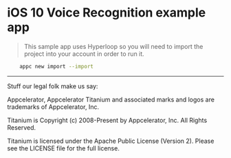 # iOS 10 Voice Recognition example app

> This sample app uses Hyperloop so you will need to import the project into your account in order to run it.

```bash
	appc new import --import
```


----------------------------------
Stuff our legal folk make us say:

Appcelerator, Appcelerator Titanium and associated marks and logos are 
trademarks of Appcelerator, Inc. 

Titanium is Copyright (c) 2008-Present by Appcelerator, Inc. All Rights Reserved.

Titanium is licensed under the Apache Public License (Version 2). Please
see the LICENSE file for the full license.

